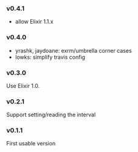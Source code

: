 ### v0.4.1
* allow Elixir 1.1.x

### v0.4.0
* yrashk, jaydoane: exrm/umbrella corner cases
* lowks: simplify travis config 


### v0.3.0
Use Elixir 1.0.

### v0.2.1
Support setting/reading the interval

### v0.1.1
First usable version
